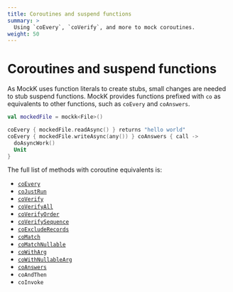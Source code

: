 ```yaml
---
title: Coroutines and suspend functions
summary: >
  Using `coEvery`, `coVerify`, and more to mock coroutines.
weight: 50
---
```


# Coroutines and suspend functions

As MockK uses function literals to create stubs, small changes are needed to stub suspend functions. MockK provides functions prefixed with `co` as equivalents to other functions, such as `coEvery` and `coAnswers`.

```kotlin
val mockedFile = mockk<File>()

coEvery { mockedFile.readAsync() } returns "hello world"
coEvery { mockedFile.writeAsync(any()) } coAnswers { call ->
  doAsyncWork()
  Unit
}
```

The full list of methods with coroutine equivalents is:

- [`coEvery`](./stubbing.md)
- [`coJustRun`](../tips/unit.md)
- [`coVerify`](./verify.md)
- [`coVerifyAll`](./verify.md)
- [`coVerifyOrder`](./verify.md)
- [`coVerifySequence`](./verify.md)
- [`coExcludeRecords`](../tips/exclude.md)
- [`coMatch`](../matching/custom.md)
- [`coMatchNullable`](../matching/custom.md)
- [`coWithArg`](../matching/with.md)
- [`coWithNullableArg`](../matching/with.md)
- [`coAnswers`](./stubbing.md)
- `coAndThen`
- `coInvoke`
